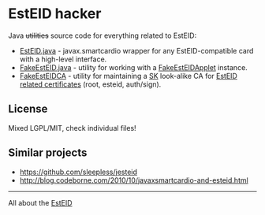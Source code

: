 # EstEID hacker

Java ~~utilities~~ source code for everything related to EstEID:

* [EstEID.java](src/esteidhacker/EstEID.java) - javax.smartcardio wrapper for any EstEID-compatible card with a high-level interface.
* [FakeEstEID.java](src/esteidhacker/FakeEstEID.java) - utility for working with a [FakeEstEIDApplet](https://github.com/martinpaljak/AppletPlayground/wiki/FakeEstEID) instance.
* [FakeEstEIDCA](src/esteidhacker/FakeEstEIDCA.java) - utility for maintaining a [SK](http://www.sk.ee) look-alike CA for [EstEID related certificates](https://www.sk.ee/repositoorium/sk-sertifikaadid/) (root, esteid, auth/sign).

## License
Mixed LGPL/MIT, check individual files!

## Similar projects
* https://github.com/sleepless/jesteid
* http://blog.codeborne.com/2010/10/javaxsmartcardio-and-esteid.html

----
All about the [EstEID](http://esteid.org)

